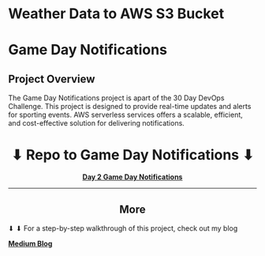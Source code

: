 # Weather Data to AWS S3 Bucket

# Game Day Notifications

## Project Overview
The Game Day Notifications project is apart of the 30 Day DevOps Challenge. 
This project is designed to provide real-time updates and alerts for sporting events.
AWS serverless services offers a scalable, efficient, and cost-effective solution for delivering notifications.


<h1 align="center">&#x2B07; Repo to Game Day Notifications &#x2B07;</h1>

<p align="center">
    <a href="https://github.com/Xaidor/Game-Day-Notifications">
        <strong>Day 2 Game Day Notifications</strong>
    </a>
</p>

---

<h2 align="center">More</h2>
<p> 
    &#x2B07; &#x2B07; For a step-by-step walkthrough of this project, check out my blog</p>
<p>
    <a href="https://medium.com/@KaylenAnderson/event-driven-notifications-terraform-aws-provider-067504ff88ea">
        <strong>Medium Blog</strong>
    </a>
</p>
